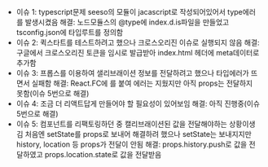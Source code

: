 * 이슈 1: typescript문제 seeso의 모듈이 jacascript로 작성되어있어서 type에러를 발생시켰음
해결: 노드모듈스의 @type에 index.d.is파일을 만들었고 tsconfig.json에 타입루트를 정의함
* 이슈 2: 퀵스타트를 테스트하려고 했으나 크로스오리진 이슈로 실행되지 않음
해결: 구글에서 크로스오리진 토큰을 임시로 발급받아 index.html 헤더에 meta데이터로 추가함 
* 이슈 3: 프롭스를 이용하여 샐리브래이션 정보를 전달하려고 했으나 타입에러가 뜨면서 실패함
해결: React.FC에 <any>를 붙여 에러는 지웠지만 아직 props는 전달하지 못함(이슈 5번으로 해결)
* 이슈 4: 조금 더 리액트답게 만들어야 할 필요성이 있어보임 
해결: 아직 진행중(이슈 5번으로 해결)
* 이슈 5: 컴포넌트를 리팩토링하던 중 캘리브래이션된 값을 전달해야하는 상황이생김 처음엔 setState를 props로 보내어 해결하려 했으나 setState는 보내지지만 history, location 등 props가 전달이 안됨
해결: props.history.push로 값을 전달하였고 props.location.state로 값을 전달받음

